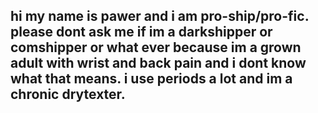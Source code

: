 
## hi my name is pawer and i am pro-ship/pro-fic. please dont ask me if im a darkshipper or comshipper or what ever because im a grown adult with wrist and back pain and i dont know what that means. i use periods a lot and im a chronic drytexter.
<!--
**shotsandshots/shotsandshots** is a ✨ _special_ ✨ repository because its `README.md` (this file) appears on your GitHub profile.

Here are some ideas to get you started:

- 🔭 I’m currently working on ...
- 🌱 I’m currently learning ...
- 👯 I’m looking to collaborate on ...
- 🤔 I’m looking for help with ...
- 💬 Ask me about ...
- 📫 How to reach me: ...
- 😄 Pronouns: ...
- ⚡ Fun fact: ...
-->

